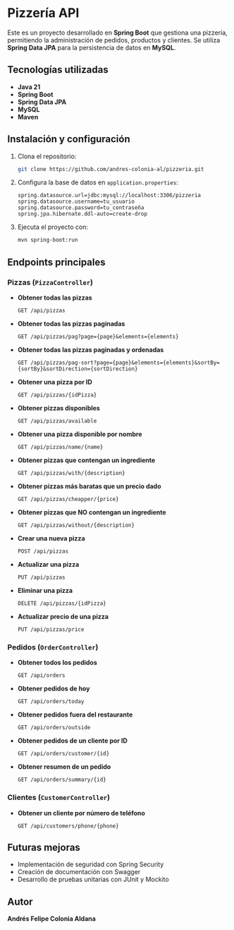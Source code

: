 # Pizzería API

Este es un proyecto desarrollado en **Spring Boot** que gestiona una pizzería, permitiendo la administración de pedidos, productos y clientes. Se utiliza **Spring Data JPA** para la persistencia de datos en **MySQL**.

## Tecnologías utilizadas
- **Java 21**
- **Spring Boot**
- **Spring Data JPA**
- **MySQL**
- **Maven**

## Instalación y configuración
1. Clona el repositorio:
   ```sh
   git clone https://github.com/andres-colonia-al/pizzeria.git
   ```
2. Configura la base de datos en `application.properties`:
   ```properties
   spring.datasource.url=jdbc:mysql://localhost:3306/pizzeria
   spring.datasource.username=tu_usuario
   spring.datasource.password=tu_contraseña
   spring.jpa.hibernate.ddl-auto=create-drop
   ```
3. Ejecuta el proyecto con:
   ```sh
   mvn spring-boot:run
   ```

## Endpoints principales

### **Pizzas** (`PizzaController`)
- **Obtener todas las pizzas**
  ```http
  GET /api/pizzas
  ```
- **Obtener todas las pizzas paginadas**
  ```http
  GET /api/pizzas/pag?page={page}&elements={elements}
  ```
- **Obtener todas las pizzas paginadas y ordenadas**
  ```http
  GET /api/pizzas/pag-sort?page={page}&elements={elements}&sortBy={sortBy}&sortDirection={sortDirection}
  ```
- **Obtener una pizza por ID**
  ```http
  GET /api/pizzas/{idPizza}
  ```
- **Obtener pizzas disponibles**
  ```http
  GET /api/pizzas/available
  ```
- **Obtener una pizza disponible por nombre**
  ```http
  GET /api/pizzas/name/{name}
  ```
- **Obtener pizzas que contengan un ingrediente**
  ```http
  GET /api/pizzas/with/{description}
  ```
- **Obtener pizzas más baratas que un precio dado**
  ```http
  GET /api/pizzas/cheapper/{price}
  ```
- **Obtener pizzas que NO contengan un ingrediente**
  ```http
  GET /api/pizzas/without/{description}
  ```
- **Crear una nueva pizza**
  ```http
  POST /api/pizzas
  ```
- **Actualizar una pizza**
  ```http
  PUT /api/pizzas
  ```
- **Eliminar una pizza**
  ```http
  DELETE /api/pizzas/{idPizza}
  ```
- **Actualizar precio de una pizza**
  ```http
  PUT /api/pizzas/price
  ```

### **Pedidos** (`OrderController`)
- **Obtener todos los pedidos**
  ```http
  GET /api/orders
  ```
- **Obtener pedidos de hoy**
  ```http
  GET /api/orders/today
  ```
- **Obtener pedidos fuera del restaurante**
  ```http
  GET /api/orders/outside
  ```
- **Obtener pedidos de un cliente por ID**
  ```http
  GET /api/orders/customer/{id}
  ```
- **Obtener resumen de un pedido**
  ```http
  GET /api/orders/summary/{id}
  ```

### **Clientes** (`CustomerController`)
- **Obtener un cliente por número de teléfono**
  ```http
  GET /api/customers/phone/{phone}
  ```

## Futuras mejoras
- Implementación de seguridad con Spring Security
- Creación de documentación con Swagger
- Desarrollo de pruebas unitarias con JUnit y Mockito

## Autor
**Andrés Felipe Colonia Aldana**
